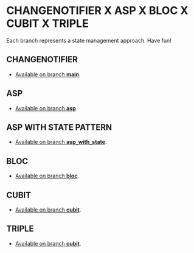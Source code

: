 # CHANGENOTIFIER X ASP X BLOC X CUBIT X TRIPLE

Each branch represents a state management approach.
Have fun!

## CHANGENOTIFIER

- [Available on branch **main**](https://github.com/jacobaraujo7/bloc_atom).

## ASP

- [Available on branch **asp**](https://github.com/jacobaraujo7/bloc_atom/tree/asp).

## ASP WITH STATE PATTERN

- [Available on branch **asp_with_state**](https://github.com/jacobaraujo7/bloc_atom/tree/asp_with_state).

## BLOC

- [Available on branch **bloc**](https://github.com/jacobaraujo7/bloc_atom/tree/bloc).

## CUBIT

- [Available on branch **cubit**](https://github.com/jacobaraujo7/bloc_atom/tree/cubit).

## TRIPLE

- [Available on branch **cubit**](https://github.com/jacobaraujo7/bloc_atom/tree/triple).